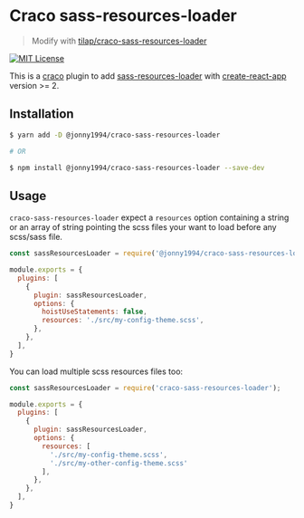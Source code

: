 # Craco sass-resources-loader

> Modify with [tilap/craco-sass-resources-loader](https://github.com/tilap/craco-sass-resources-loader)

[![MIT License](https://img.shields.io/badge/license-MIT-blue.svg)](LICENSE)

This is a [craco](https://github.com/sharegate/craco) plugin to add [sass-resources-loader](https://www.npmjs.com/package/sass-resources-loader) with [create-react-app](https://facebook.github.io/create-react-app/) version >= 2.

## Installation

```bash
$ yarn add -D @jonny1994/craco-sass-resources-loader

# OR

$ npm install @jonny1994/craco-sass-resources-loader --save-dev
```

## Usage

`craco-sass-resources-loader` expect a `resources` option containing a string or an array of
string pointing the scss files your want to load before any scss/sass file.

```js
const sassResourcesLoader = require('@jonny1994/craco-sass-resources-loader');

module.exports = {
  plugins: [
    {
      plugin: sassResourcesLoader,
      options: {
        hoistUseStatements: false,
        resources: './src/my-config-theme.scss',
      },
    },
  ],
}
```

You can load multiple scss resources files too:

```js
const sassResourcesLoader = require('craco-sass-resources-loader');

module.exports = {
  plugins: [
    {
      plugin: sassResourcesLoader,
      options: {
        resources: [
          './src/my-config-theme.scss',
          './src/my-other-config-theme.scss'
        ],
      },
    },
  ],
}
```
